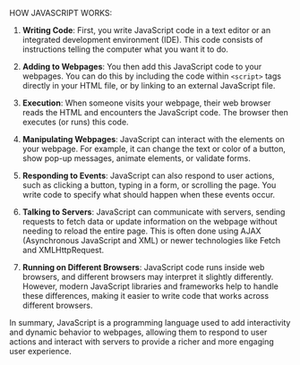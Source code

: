 HOW JAVASCRIPT WORKS:

1. **Writing Code**: First, you write JavaScript code in a text editor or an integrated development environment (IDE). This code consists of instructions telling the computer what you want it to do.

2. **Adding to Webpages**: You then add this JavaScript code to your webpages. You can do this by including the code within `<script>` tags directly in your HTML file, or by linking to an external JavaScript file.

3. **Execution**: When someone visits your webpage, their web browser reads the HTML and encounters the JavaScript code. The browser then executes (or runs) this code.

4. **Manipulating Webpages**: JavaScript can interact with the elements on your webpage. For example, it can change the text or color of a button, show pop-up messages, animate elements, or validate forms.

5. **Responding to Events**: JavaScript can also respond to user actions, such as clicking a button, typing in a form, or scrolling the page. You write code to specify what should happen when these events occur.

6. **Talking to Servers**: JavaScript can communicate with servers, sending requests to fetch data or update information on the webpage without needing to reload the entire page. This is often done using AJAX (Asynchronous JavaScript and XML) or newer technologies like Fetch and XMLHttpRequest.

7. **Running on Different Browsers**: JavaScript code runs inside web browsers, and different browsers may interpret it slightly differently. However, modern JavaScript libraries and frameworks help to handle these differences, making it easier to write code that works across different browsers.

In summary, JavaScript is a programming language used to add interactivity and dynamic behavior to webpages, allowing them to respond to user actions and interact with servers to provide a richer and more engaging user experience.